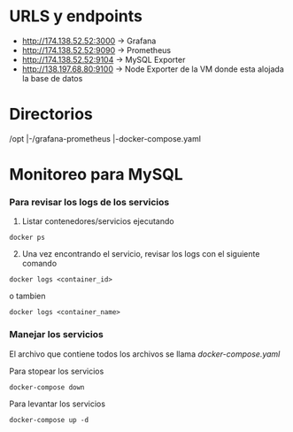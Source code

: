 # URLS y endpoints
- http://174.138.52.52:3000 -> Grafana
- http://174.138.52.52:9090 -> Prometheus
- http://174.138.52.52:9104 -> MySQL Exporter
- http://138.197.68.80:9100 -> Node Exporter de la VM donde esta alojada la base de datos


# Directorios

/opt
|-/grafana-prometheus
  |-docker-compose.yaml

# Monitoreo para MySQL

### Para revisar los logs de los servicios

1. Listar contenedores/servicios ejecutando
```
docker ps
```

2. Una vez encontrando el servicio, revisar los logs con el siguiente comando
```
docker logs <container_id> 
```
o tambien
```
docker logs <container_name>
```

### Manejar los servicios
El archivo que contiene todos los archivos se llama *docker-compose.yaml*

Para stopear los servicios
```
docker-compose down
```
Para levantar los servicios
```
docker-compose up -d
```
